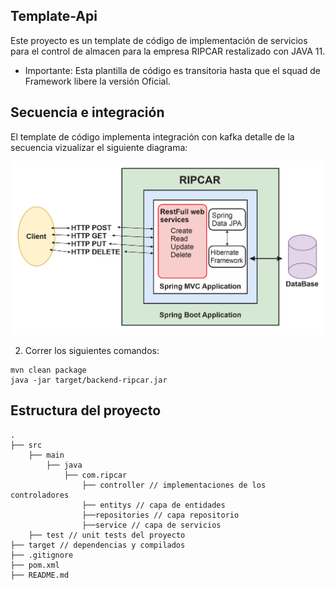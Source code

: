 ## Template-Api
Este proyecto es un template de código de implementación de servicios para el control de almacen para la empresa RIPCAR restalizado con JAVA 11.

* Importante: Esta plantilla de código es transitoria hasta que el squad de Framework libere la versión Oficial.

## Secuencia e integración
El template de código implementa integración con kafka detalle de la secuencia vizualizar el siguiente diagrama:

![Scheme](docs/images/template_api_ripcar_draft.png)


2. Correr los siguientes comandos: <br/>

```
mvn clean package
java -jar target/backend-ripcar.jar

```


## Estructura del proyecto

```
.
├── src
    ├── main
        ├── java
            ├── com.ripcar
                ├── controller // implementaciones de los controladores 
                ├── entitys // capa de entidades
                ├──repositories // capa repositorio 
                ├──service // capa de servicios 
    ├── test // unit tests del proyecto
├── target // dependencias y compilados
├── .gitignore
├── pom.xml
├── README.md

```